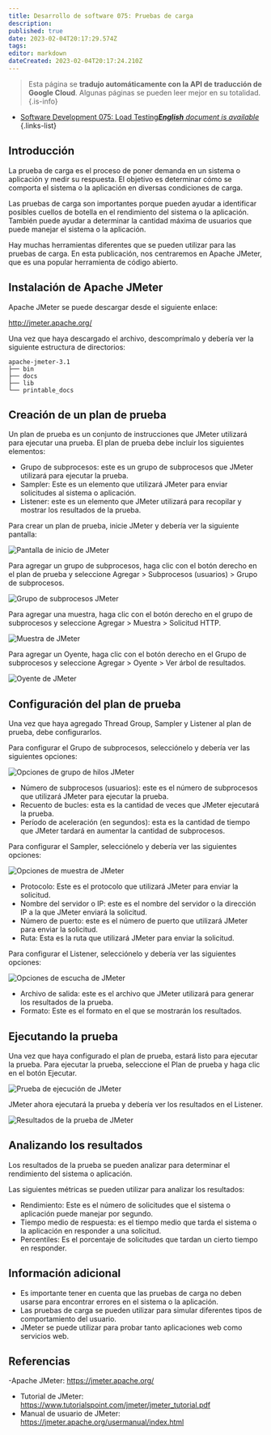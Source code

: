 ```yaml
---
title: Desarrollo de software 075: Pruebas de carga
description: 
published: true
date: 2023-02-04T20:17:29.574Z
tags: 
editor: markdown
dateCreated: 2023-02-04T20:17:24.210Z
---
```


> Esta página se **tradujo automáticamente con la API de traducción de Google Cloud**.
Algunas páginas se pueden leer mejor en su totalidad.{.is-info}



- [Software Development 075: Load Testing***English** document is available*](/en/Knowledge-base/Software-Development/Learning/software-development-075-load-testing)
{.links-list}


## Introducción

La prueba de carga es el proceso de poner demanda en un sistema o aplicación y medir su respuesta. El objetivo es determinar cómo se comporta el sistema o la aplicación en diversas condiciones de carga.

Las pruebas de carga son importantes porque pueden ayudar a identificar posibles cuellos de botella en el rendimiento del sistema o la aplicación. También puede ayudar a determinar la cantidad máxima de usuarios que puede manejar el sistema o la aplicación.

Hay muchas herramientas diferentes que se pueden utilizar para las pruebas de carga. En esta publicación, nos centraremos en Apache JMeter, que es una popular herramienta de código abierto.

## Instalación de Apache JMeter

Apache JMeter se puede descargar desde el siguiente enlace:

http://jmeter.apache.org/

Una vez que haya descargado el archivo, descomprímalo y debería ver la siguiente estructura de directorios:

```
apache-jmeter-3.1
├── bin
├── docs
├── lib
└── printable_docs
```

## Creación de un plan de prueba

Un plan de prueba es un conjunto de instrucciones que JMeter utilizará para ejecutar una prueba. El plan de prueba debe incluir los siguientes elementos:

- Grupo de subprocesos: este es un grupo de subprocesos que JMeter utilizará para ejecutar la prueba.
- Sampler: Este es un elemento que utilizará JMeter para enviar solicitudes al sistema o aplicación.
- Listener: este es un elemento que JMeter utilizará para recopilar y mostrar los resultados de la prueba.

Para crear un plan de prueba, inicie JMeter y debería ver la siguiente pantalla:

![Pantalla de inicio de JMeter](https://i.imgur.com/VkzMv9w.png)

Para agregar un grupo de subprocesos, haga clic con el botón derecho en el plan de prueba y seleccione Agregar > Subprocesos (usuarios) > Grupo de subprocesos.

![Grupo de subprocesos JMeter](https://i.imgur.com/DYUi4T4.png)

Para agregar una muestra, haga clic con el botón derecho en el grupo de subprocesos y seleccione Agregar > Muestra > Solicitud HTTP.

![Muestra de JMeter](https://i.imgur.com/iLKVLCy.png)

Para agregar un Oyente, haga clic con el botón derecho en el Grupo de subprocesos y seleccione Agregar > Oyente > Ver árbol de resultados.

![Oyente de JMeter](https://i.imgur.com/qoWql3Y.png)

## Configuración del plan de prueba

Una vez que haya agregado Thread Group, Sampler y Listener al plan de prueba, debe configurarlos.

Para configurar el Grupo de subprocesos, selecciónelo y debería ver las siguientes opciones:

![Opciones de grupo de hilos JMeter](https://i.imgur.com/g4vO4jQ.png)

- Número de subprocesos (usuarios): este es el número de subprocesos que utilizará JMeter para ejecutar la prueba.
- Recuento de bucles: esta es la cantidad de veces que JMeter ejecutará la prueba.
- Período de aceleración (en segundos): esta es la cantidad de tiempo que JMeter tardará en aumentar la cantidad de subprocesos.

Para configurar el Sampler, selecciónelo y debería ver las siguientes opciones:

![Opciones de muestra de JMeter](https://i.imgur.com/A1mlvkx.png)

- Protocolo: Este es el protocolo que utilizará JMeter para enviar la solicitud.
- Nombre del servidor o IP: este es el nombre del servidor o la dirección IP a la que JMeter enviará la solicitud.
- Número de puerto: este es el número de puerto que utilizará JMeter para enviar la solicitud.
- Ruta: Esta es la ruta que utilizará JMeter para enviar la solicitud.

Para configurar el Listener, selecciónelo y debería ver las siguientes opciones:

![Opciones de escucha de JMeter](https://i.imgur.com/OcTGiuk.png)

- Archivo de salida: este es el archivo que JMeter utilizará para generar los resultados de la prueba.
- Formato: Este es el formato en el que se mostrarán los resultados.

## Ejecutando la prueba

Una vez que haya configurado el plan de prueba, estará listo para ejecutar la prueba. Para ejecutar la prueba, seleccione el Plan de prueba y haga clic en el botón Ejecutar.

![Prueba de ejecución de JMeter](https://i.imgur.com/L1G5fvk.png)

JMeter ahora ejecutará la prueba y debería ver los resultados en el Listener.

![Resultados de la prueba de JMeter](https://i.imgur.com/Y6UgR8W.png)

## Analizando los resultados

Los resultados de la prueba se pueden analizar para determinar el rendimiento del sistema o aplicación.

Las siguientes métricas se pueden utilizar para analizar los resultados:

- Rendimiento: Este es el número de solicitudes que el sistema o aplicación puede manejar por segundo.
- Tiempo medio de respuesta: es el tiempo medio que tarda el sistema o la aplicación en responder a una solicitud.
- Percentiles: Es el porcentaje de solicitudes que tardan un cierto tiempo en responder.

## Información adicional

- Es importante tener en cuenta que las pruebas de carga no deben usarse para encontrar errores en el sistema o la aplicación.
- Las pruebas de carga se pueden utilizar para simular diferentes tipos de comportamiento del usuario.
- JMeter se puede utilizar para probar tanto aplicaciones web como servicios web.

## Referencias

-Apache JMeter: https://jmeter.apache.org/
- Tutorial de JMeter: https://www.tutorialspoint.com/jmeter/jmeter_tutorial.pdf
- Manual de usuario de JMeter: https://jmeter.apache.org/usermanual/index.html